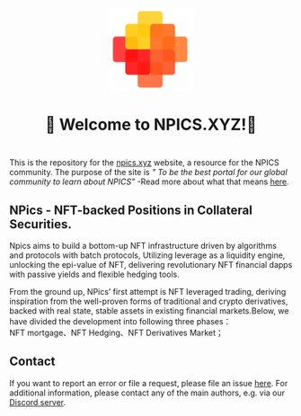 <div align="center" style="margin-top: 1em; margin-bottom: 3em;">
  <a href="https://npics.xyz"><img alt="NPics logo" src="./npics-transparent.png" alt="npics.xyz" width="150"></a>
  <h1>👋 Welcome to NPICS.XYZ!👋 </h1>
</div>


This is the repository for the [npics.xyz](https://npics.xyz) website, a resource for the NPICS community. The purpose of the site is _" To be the best portal for our global community to learn about NPICS"_  -Read more about what that means [here](https://non-pics.gitbook.io/npics-v1.0/).


## NPics - NFT-backed Positions in Collateral Securities.
Npics aims to build a bottom-up NFT infrastructure driven by algorithms and protocols with batch protocols, Utilizing leverage as a liquidity engine, unlocking the epi-value of NFT, delivering revolutionary NFT financial dapps with passive yields and flexible hedging tools.

From the ground up, NPics’ first attempt is NFT leveraged trading, deriving inspiration from the well-proven forms of traditional and crypto derivatives, backed with real state, stable assets in existing financial markets.Below, we have divided the development into following three phases：NFT mortgage、NFT Hedging、NFT Derivatives Market；


## Contact
If you want to report an error or file a request, please file an issue [here](https://twitter.com/NPicsNFT). For additional information, please contact any of the main authors, e.g. via our [Discord server](https://medium.com/@npics.xyz).

